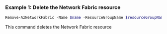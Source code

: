 ### Example 1: Delete the Network Fabric resource
```powershell
Remove-AzNetworkFabric -Name $name -ResourceGroupName $resourceGroupName
```

This command deletes the Network Fabric resource


